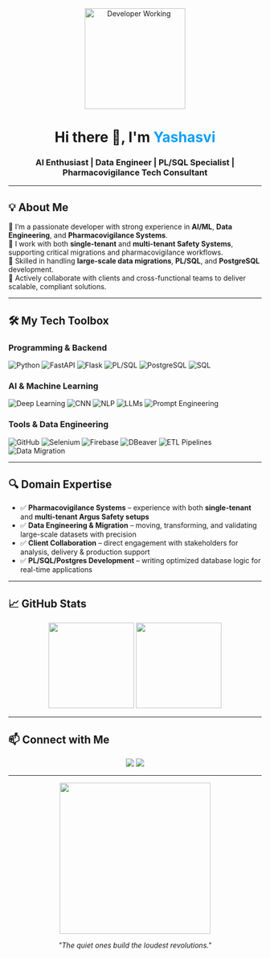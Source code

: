 <!-- Profile Header -->
<div align="center">
  <img src="https://media.giphy.com/media/xT9IgzoKnwFNmISR8I/giphy.gif" width="200" alt="Developer Working" />
  <h1 align="center">Hi there 👋, I'm <span style="color:#0aa0f7">Yashasvi</span></h1>
  <h3 align="center">AI Enthusiast | Data Engineer | PL/SQL Specialist | Pharmacovigilance Tech Consultant</h3>
</div>

---

## 💡 About Me

🎯 I’m a passionate developer with strong experience in **AI/ML**, **Data Engineering**, and **Pharmacovigilance Systems**.  
💊 I work with both **single-tenant** and **multi-tenant Safety Systems**, supporting critical migrations and pharmacovigilance workflows.  
🧪 Skilled in handling **large-scale data migrations**, **PL/SQL**, and **PostgreSQL** development.  
🤝 Actively collaborate with clients and cross-functional teams to deliver scalable, compliant solutions.  


---

## 🛠️ My Tech Toolbox

### Programming & Backend
![Python](https://img.shields.io/badge/-Python-05122A?style=flat&logo=python)
![FastAPI](https://img.shields.io/badge/-FastAPI-0aa0f7?style=flat&logo=fastapi&logoColor=white)
![Flask](https://img.shields.io/badge/-Flask-black?style=flat&logo=flask)
![PL/SQL](https://img.shields.io/badge/-PLSQL-blue?style=flat)
![PostgreSQL](https://img.shields.io/badge/-PostgreSQL-336791?style=flat&logo=postgresql&logoColor=white)
![SQL](https://img.shields.io/badge/-SQL-F29111?style=flat&logo=mysql&logoColor=white)

### AI & Machine Learning
![Deep Learning](https://img.shields.io/badge/-Deep%20Learning-black?style=flat&logo=pytorch)
![CNN](https://img.shields.io/badge/-CNN-orange?style=flat)
![NLP](https://img.shields.io/badge/-NLP-purple?style=flat)
![LLMs](https://img.shields.io/badge/-LLMs-black?style=flat)
![Prompt Engineering](https://img.shields.io/badge/-Prompt%20Engineering-9cf?style=flat)

### Tools & Data Engineering
![GitHub](https://img.shields.io/badge/-GitHub-181717?style=flat&logo=github)
![Selenium](https://img.shields.io/badge/-Selenium-43B02A?style=flat&logo=selenium)
![Firebase](https://img.shields.io/badge/-Firebase-ffca28?style=flat&logo=firebase)
![DBeaver](https://img.shields.io/badge/-DBeaver-darkblue?style=flat)
![ETL Pipelines](https://img.shields.io/badge/-ETL%20Pipelines-green?style=flat)
![Data Migration](https://img.shields.io/badge/-Data%20Migration-critical?style=flat&logo=data)

---

## 🔍 Domain Expertise

- ✅ **Pharmacovigilance Systems** – experience with both **single-tenant** and **multi-tenant Argus Safety setups**
- ✅ **Data Engineering & Migration** – moving, transforming, and validating large-scale datasets with precision
- ✅ **Client Collaboration** – direct engagement with stakeholders for analysis, delivery & production support
- ✅ **PL/SQL/Postgres Development** – writing optimized database logic for real-time applications

---

## 📈 GitHub Stats

<p align="center">
  <img src="https://github-readme-stats.vercel.app/api?username=yashashxrma&show_icons=true&theme=radical&count_private=true" height="170">
  <img src="https://github-readme-stats.vercel.app/api/top-langs/?username=yashashxrma&layout=compact&theme=radical" height="170">
</p>

---

## 📫 Connect with Me

<p align="center">
  <a href="mailto:yashasvi2207@gmail.com"><img src="https://img.shields.io/badge/-Email-D14836?style=flat&logo=gmail&logoColor=white"></a>
  <a href="https://www.linkedin.com/in/yashasvi-sharma-a121651b9/"><img src="https://img.shields.io/badge/-LinkedIn-0077B5?style=flat&logo=linkedin&logoColor=white"></a>
</p>

---

<p align="center">
  <img src="https://media.giphy.com/media/26AHONQ79FdWZhAI0/giphy.gif" width="300" />
</p>

<p align="center"><i>"The quiet ones build the loudest revolutions."</i></p>
